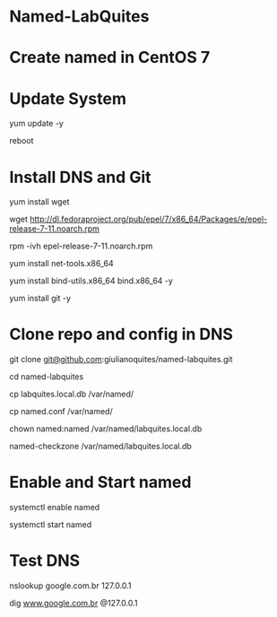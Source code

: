 # Named-LabQuites
# Create named in CentOS 7
# Update System
yum update -y
 
reboot

# Install DNS and Git 
yum install wget

wget http://dl.fedoraproject.org/pub/epel/7/x86_64/Packages/e/epel-release-7-11.noarch.rpm

rpm -ivh epel-release-7-11.noarch.rpm

yum install net-tools.x86_64

yum install bind-utils.x86_64 bind.x86_64 -y

yum install git -y

# Clone repo and config in DNS
git clone git@github.com:giulianoquites/named-labquites.git

cd named-labquites

cp labquites.local.db  /var/named/

cp named.conf  /var/named/

chown named:named /var/named/labquites.local.db

named-checkzone /var/named/labquites.local.db

# Enable and Start named
systemctl enable named

systemctl start named

# Test DNS
nslookup google.com.br  127.0.0.1

dig www.google.com.br @127.0.0.1

